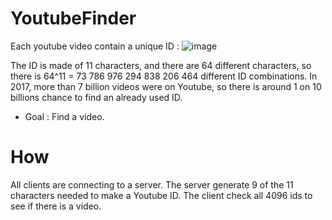 # YoutubeFinder
Each youtube video contain a unique ID :
![image](https://user-images.githubusercontent.com/54883972/194720586-b7a4e65f-eac0-43dc-a6a4-fc4be3ed4176.png)


The ID is made of 11 characters, and there are 64 different characters,
so there is 64^11 = 73 786 976 294 838 206 464 different ID combinations.
In 2017, more than 7 billion videos were on Youtube, so there is around 1 on 10 billions chance to find an already used ID.

 - Goal : Find a video.
 
 # How
 
 All clients are connecting to a server. The server generate 9 of the 11 characters needed to make a Youtube ID.
 The client check all 4096 ids to see if there is a video.
 
 
